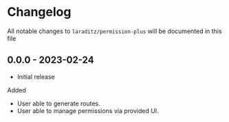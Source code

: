 # Changelog

All notable changes to `laraditz/permission-plus` will be documented in this file

## 0.0.0 - 2023-02-24

- Initial release

Added
- User able to generate routes.
- User able to manage permissions via provided UI.
